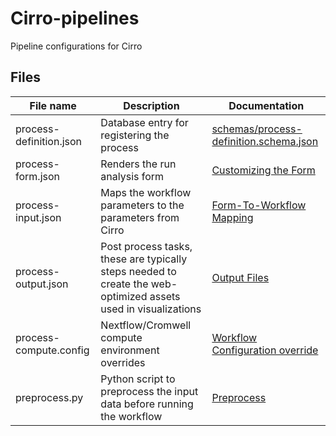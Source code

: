
# Cirro-pipelines

Pipeline configurations for Cirro


## Files

| File name               | Description                                                                                                    | Documentation |
| ----------------------- | -------------------------------------------------------------------------------------------------------------- | ------------- |
| process-definition.json | Database entry for registering the process                                                                     | [schemas/process-definition.schema.json](./schemas/process-definition.schema.json) |
| process-form.json       | Renders the run analysis form                                                                                  | [Customizing the Form](https://docs.cirro.bio/pipelines/configuring-pipeline/#customizing-the-form) |
| process-input.json      | Maps the workflow parameters to the parameters from Cirro                                                      | [Form-To-Workflow Mapping](https://docs.cirro.bio/pipelines/configuring-pipeline/#form-to-workflow-input-mapping) |
| process-output.json     | Post process tasks, these are typically steps needed to create the web-optimized assets used in visualizations | [Output Files](https://docs.cirro.bio/pipelines/configuring-pipeline/#output-files) |
| process-compute.config  | Nextflow/Cromwell compute environment overrides                                                                | [Workflow Configuration override](https://docs.cirro.bio/pipelines/configuring-pipeline/#workflow-configuration-override) |
| preprocess.py          | Python script to preprocess the input data before running the workflow                                          | [Preprocess](https://docs.cirro.bio/pipelines/preprocess-script/) |
